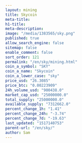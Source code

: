 ```yaml
---
layout: mining
title: Skycoin
meta-title: 
h1-title: 
meta-description: 
image: "/media/1383565/sky.png"
published: true
allow_search_engine: false
sitemap: false
enable_comment: false
sort_order: 121
permalink: "/en/sky/mining.html"
coin_a_symbol: "SKY"
coin_a_name: "Skycoin"
coin_a_lower_case: "sky"
price_usd: "26.3085"
price_btc: "0.00223909"
24h_volume_usd: "900438.0"
market_cap_usd: "25000000.0"
total_supply: "25000000.0"
available_supply: "7312662.0"
percent_change_1h: "1.41"
percent_change_24h: "-3.74"
percent_change_7d: "-19.63"
last_updated: "1517140753"
parent-url: "/en/sky/"
author: Sam
---
```


